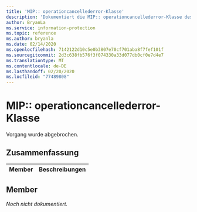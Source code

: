 ```yaml
---
title: 'MIP:: operationcancellederror-Klasse'
description: 'Dokumentiert die MIP:: operationcancellederror-Klasse des Microsoft Information Protection (MIP) SDK.'
author: BryanLa
ms.service: information-protection
ms.topic: reference
ms.author: bryanla
ms.date: 02/14/2020
ms.openlocfilehash: 7142122d10c5e0b3807e70cf701aba8f7fef101f
ms.sourcegitcommit: 2d3c638fb576f3f074330a33d077db0cf0e7d4e7
ms.translationtype: MT
ms.contentlocale: de-DE
ms.lasthandoff: 02/20/2020
ms.locfileid: "77489808"
---
```

# <a name="class-mipoperationcancellederror"></a>MIP:: operationcancellederror-Klasse 
Vorgang wurde abgebrochen.
  
## <a name="summary"></a>Zusammenfassung
 Member                        | Beschreibungen                                
--------------------------------|---------------------------------------------
  
## <a name="members"></a>Member
_Noch nicht dokumentiert._
